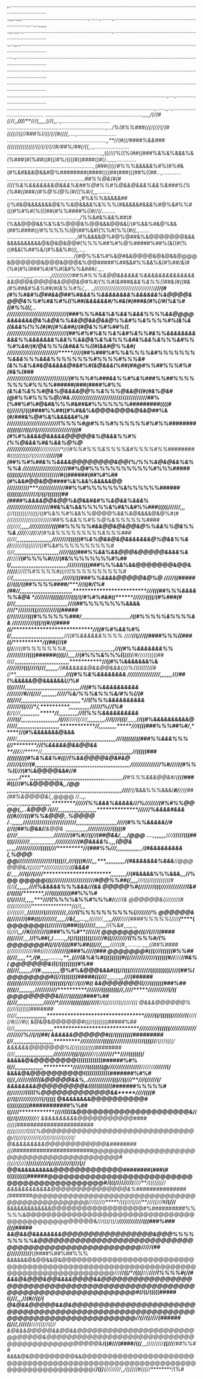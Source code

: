 ,,....................................................................................................................................................
.,,,,.,,,,...........................................,.......,.......,...................................................................,....,..,,,,,
.,,,.,,,..,..........................................................,................................................................................
.,..,,,.,.............................................................................................................................................
.....,................................................................................................................................................
......................................................................................................................................................
......................................................................................................................................................
.........................................................................................................,....,.......................................
.................................................................................................,......,*,..*,.......................................
................................................................,,.,,*/(/(#(//*/,*,**///**/**//****/(*,,*,*,,(//(,,..,................................
.................................................................*,.../%(#%%###(((/(///(/(#((((//((//###%(/((/(/(#((((,....,..........................
.................................................................,,**//(#((/####%&&###((((((((((((((/((/(/(/(/(#/##%/##(/((,..,.......................
..............................................................*,,((////%((%(##((###%&%&%&&&%&(%###(#(%##((#((/#%/((((#((####((#(/*..,.,.,.............
.........................................................,*(###((((/#%%%&&&&&%#%(#%#&(#%&#&&&@&&#@%########(####((((##(###(((##%((##.*..,*............
...................................................*##%%@&(#(#((((%&%&&&&&&&@&&&%&##%@#%%#%@&&@&&&%&&%&###%(%(%##((###/(#%@%(@%(#(((%#/(*,,*,.........
................................................*,#%&%%&&&&&##(/%#&@&&&&&&&@&%%&@&&&&%&%%%(#&&&&&#&&&%#@%&#%%#(((#%#%#(%(((##(#%%####%((#//(/.........
...............................................,/%%&#&%&&%##(#(%&&@@@&&%&%&%@@@&%@@&&&@@&&(/(#%&&%#&@%&&(##%####((/#%%%%%(@(##%&#((%%#(%%(#((.,.......
.............................................,/#%&&&&@%#@%@##&%&@@@@@@@&&&&&&&&&&&&&@&@&@&@@#(%%%%##%#%@%#####%##%(&((#(%((#&&(%##%&/(#%&&%#(((*,.....
............................................*/(#@%%&%#%&@#&&@@@@&@&@&&@@@@&@@@@@@&@@@&@@@&%@@#####%##&&#%%&&%&(#%##/&(#(%#(#%(###%#/#%#(&#%%&###/..,..
...........,,,,,,...........,*///////****//*//##%#%%%&@@&&&&&&%&&&&&&&&&&&&&&&&@@@&@@@@&&@@@&@#%#/(%%#(&###&&&%&%%((##&(#((#&(#%##&#%&%##(#(&%%#%/,,..
.,*/////////////////////////////*///*****///(#(#%%#&#%@##&&@##%#&&&%%&&&&&&&&%&&&&&&%&@@@@&@@@&%%#%#&%#%((%##(&&&&&&#/%#&(#(###&(#%(/#(%&%#((#%%((/,..
//////////////////////////**************///(###%%%#&&%&%&&%&&&%%%%&&@@@@&&&&&&&@&%&@&%%&&@@&&@&&@%%&#%%&%%%%#%(&%&((&&&%(%%(#(#((#%&##(/(#@&%%#%##%((.
////////////////****//////*//****////****/(##%#%#%&%%&%&#%&%%#&%%&&&&&&&&&&&%%&&&&&&&%&&%%&&@&%&%&%%%&#&%&&%&%%%&#%%%#%&#/(#/@&%%%(&#&&%%((#(&&#@%%&#(
////////////////*//////*///**********////(##%###%#%%&%%%%&#%%%%%%%%&&&%%%&&&%%%%%%%%#%%%%#%%%&#(&%%&%&#&@&&&&&@#&#%#(&@&&&(%##(##@#%%##%%%#%#(#&%(*###
//////////////////////***/*****//////*/(#%%%#%###&&%%#%&%###%%##%%%%%%%%#%%%%######(###(####%#%%(&%&%&%%#@&%@&&&&@@%%&%%%@&&@((#(#&%@&#(@#%%#%%%%@//#&
///////////////////*//////////////////##%(%##%#%#@&#&%%%#&##&#%%%%%%%#########((((#((/////(/(((####%%##((#%#&&%&@@@&@@@&@&&@##%&(#/###&%@#%&%&&&&&#%/#
/////////*//////*//**//*****/*/////*(%%%%#@#%%%#%%%%%%#%#%%########(((((((//(((//(/////////////////(((#(#%#%&&&&@&&&&&@@@@@&%@&&&%%#%(%%@&&&%#&%&&%@%@
////////////////**///////**////*//(#%%#%%%&%%%%&#%%%%#%%#########(((((((((//(///////**************/////(#(##%%#%##&%%&&&&@@@@@@@@&@@(%/%%%&@&@&&%&%%%&
////////////**///*/****///*/***//##%@#%%%%%%%%%%%%#%%%#####(((((((////(//////////********************////#((######(##%#%##(#%&&#@@&@@####%&%&&%&&&&&@@
///////////****//////////*//**/##%%#%%%%%%%&%%%%%%######(((((((///////*****************************/*(/*((/(((((((##(####%&&&&@@&@@%&@&&#&#%%&@&&%&&&%
//////////////**/*****//**////##&%&%&&%%%%%&%#&%&#%%###(((((/////*/*********************,,*,*****(/*/*(((((((//((((/((#%&%%#%&&%%@@@@%&&%&@&&&&@&@%#(#
//////////////***////*/*/////##%%&&%%#%%@%&%%%%%%####(((////*************************,,,,,****/*/**********/////////(((##%%%%%#&&@@&@&@@&@%%&&%%@&%%%&
///*/*******///**//**//**/**(#%&%%%%%%%%%&%%%###((///****************,,*,,,,,,,,,,,,,,,,,,*********************////////((((((#%&%@&&@&@&&&&&&&@%@&&%%&
*/*/*****/*/////*/(((/////(/#%&#%%%%%%%%%%#((//*******************,,,,,,,,,,,,,,,,,,,,,,,,,*************************/////((((###%%&&%&&@@@&@@@@@&&&&%&
//****//*//***/(#%%%%#////(#&%%%%%%%%#%##(/********************,,,,,,,,,,,,,,,,,,,,,,,,,,,,,,,**,********************///////((((###%%%&&%&&@@@@@@@&@@&
////**/***///((%#%%%%#((//((%%%%%%%%%%#(/************/******************,,,,,,,,,,,,,,,,,,,,,,,,,,,,***********************/////(/((###%%&&&&@@@@@&@%@
////*******/((#####(//(((/((##%%%%####/**********//**/((#/(%#(##//*********,,,,,,,,,,,,,,,,,,,,,,,,,,,,,,*************************///(((##%%%&&&&%%&@&
*//**////*//((((((////(((/(/#%#%#&#((*************//*////(*(((/(#%###(#(///****,,,,,,,,,,,,,,,,,,,,,,,,,,,,,,***********************///(##%%%%%%%%&&&&
////*///**////((*//////////((#####(/***************////**//*****//(((#%%%%%%###/**,,,,,,,,,,,,,,,,,,,,,,,,,,,,,,,,********************/((#%%%%%&%%%%&&
///*******////////(((/((#/((####((/**********************************//((#%#%&&%#%(/**,,,,,,,,,,,,,,,,,,,,,,,,,,,,,,******************//((#%&&&&&&%%%%
////*****//(*///((####%%%((###((/****************/((##(*/****/(#(//*****///((#%%%%%%%#***,,,,,,,,,,,,,,,,,,,,,,,,,,,,,,*,***,*********//((#%%&&&&&&&%%
////*****//////((((######((((//**********,,*,,***//(#%%%&%%%((////****/#/////(((((##(((/****,,,,,,,,,,,,,,,,,,,,,,,,,,,,,,,***********//((#%%&&&&&&&%&
****/***////*///(((////(///*************,,,,,,,******/(#&&&&&&@&&@@&&&(/*//%((((((((((#(*/**,,,,,,,,,,,,,,,,,,,,,,,,,,,,,,,,*,*******//((#%%&%&&&&&&&&
*//**/**/////////////******************,*,,,,,,*******///##(%&&&&&@@&&&&&&(//%#(((//////*****,,,,,,,,,,,,,,,,,,,,,,,,,,,,,,,*********//((#%%&&&&&&&&&&
*///*//*///#/**/(////***,*****************,,,,,,,,****//*///%&/%%%&%%%&/*#%%(/(#(((////****,,,,,,,,,,,,,,*,,,,,,,,,,,,,,,,,,,,*******//((%%%&&&&&&&&&&
/****//*////((**////*/********,**********,,,,,,,,,,,,*****//////%/*/******(%#(**(/(///****,,,,,,,,,,,*****/*/******,,,,,,,,,,,*******//((%%%&&&&&&&&&&
//***************//((/,*,,*,************,,,,,,,,,,,,,,,,,*****/(///**//**/*/((/***///****,,,,,,,,,,******///(///(((/****,,,,,,*******//((#%&&&&&&&&&&@
/////****************,***,,,***********,,,,,,,,,,,,,,,,,,,,***********************//****,,,,,,,,,,*****///((((###%%%##%#/*******,*****//(#%&&&&&&&@&&&
////****/*************,,,,,,,,,,,,,,,,,,,,,,,,,,,,,,,,,,,,,,,,,,,,,*******************,,,,,,,,,,,***///(((((((((###%%&&&%%%(//********//(%&&&&&@&&@@&&
**///****///*****//,*,,,,,,,,,*,,*,,,,,,,,,,,,,,,,,,,,,,,,,,,,,,,,,,,,***************,,,,,,,,,,***//(((((###((((((((((#%&%&&%#((******//(%&&@@@@&@&#&@
**/////***/(////(#*,,,,,,**,********,,,,,,,,,,,,,,,,,,,,,,,,,,,,,,,,,,,*,**********,,,,,,,,,,,***///////////////%#//***//((#%%%((//***/(#%&@@@@&&#*//#
,,,,,*,.**/****,,*,,,,,,,**************,,,,,,,,,,,,,,,,,,,,,,,,,,,,,,,,,*********,,,,,,,,,,,,****//***#%%%&&&@@&#/***(*****///####((///#%&@@@@@&*,,/@@
**,,,,,,,.,,,,,**,,,,,******************,,,,,,,,,,,,,,,,,,,,,,,,,,,,,,,*,*****,,,,,,,,,,,,,,,****////**/(/*&&&%%%&&&(***#/****//((##(##%&@@@@&(,,*@@@@
//**..,.  ,..,**,,,,,*************************************************,****,,,,,,,,,,,,,,,,********/*///*/*(%%&&&%&&&&&///%///////(#%#%%@@@@(,,..*&@@@
*/(//***/**,,***,,,*******************************************************,,,,,,,,,,,,,,,,,**************//*////%&&&&#&&&(((#////(((#%%&@@@,.****%@@@@
*/******..,,,**,,,***************/////////////////////////****/*****,,,,,,,,,,,,,,,,,,,,,,,***************/*/**//(#%%%&&&&&(/#(//((##%@&&(*******(&@@&
.,,*,,,,,,,,**,,,,*************////////////(((((#(///*********/****,,,,,,,,,,,,,,,,,,,,,,,,******************///***/////(#%#//((//(##@&&/*,.,*,***/@@@
***....,,,,***,,,**********////***/////(((##(((////***********////********,,,,,,,,,,,,,,,,,***********************/////****/*/////(#@&&&&%*.,,***,(@@&
****,,.******,,******/*/*//////****////(((((///****************//(###%%///***,,,,,,,,,,,,,**************,*,*********************/(#&&&&&&&&&(****,%@@@
@@*/*///**********///////////*********///((((//*********,********///((((#///********,,,****************,,,,,,,,,,*,************/(#&&&&&&&%&&&**//**@@@
@@@&/((/////*/**/////////////*********/***/&&&#(/******,,,,*,*******///((//(////***********************,,,,,,,,*,************//(#&&&&&%%%&&&,,,/**/%@@
@@@@@(((/////////////////////***************#@@%%##(/****,*,,,*******///(((/((((((((((#((//****/**********,,,,,,,**********///(%&&&&&%%%&&&******//(&&
@@@@@%#(///////(((////////////**************/(&#(/((**(((/*******,*****///((((((((((##%%%#(/(//////*******,,,,,**********///((%%%%&%%#%%%#/*****(///(&
@@@@@@&(///////(#((((/////////****************(((/(,,,*(//(((///**,,***********////////(////**//////*********,*********////((%%%%%%%%%%(*//*/***/////%
@@@@@@&((///////(##(((////////*********,,,,,***//&(,,,...,,**((/////*,,,,**,,********************////*****************////(####%%%%%(/**///*****/****(
@@@@@@@((///////((###(((//////********,,,,,**,**//(%&#,,,,,*,.,,*((///(***,,*******************/*/#////*************////((###%%%#**////**********/**/(
@@@@@@@(((//(///((####(((/////*********,,,,*******//(%##(,/......,,/(//((((((((//*************////#((///**********/////((%%%%#*******************/**(%
@@@@@@@#((/(/(/((((##%##(((///*********,,,,,*******////((#,,.......,..,,,,*((##%####(/////////////##(//////****//////((###%///*******************/(###
@@@@@@@#(((///((((((#%%##((///******,*,,,,**,*************/(#,,,,,.......,**,,*(///(&%&%#(((((((((#((/////////////((((((#//****///************/**/#&%(
@@@@@@@&(((/(((((((((#%##(((///******,,,,,,,******************//(#.,,,,,,,,,,*@**%#%&@@@&&&#(((//(((//////////((((((((((/**/******************/*/(##%(
@@@@@@@@#((//((((((((#####(((///******,,,,,,,,******************,,*,*///(######(((((((/******/////////////((((((((/((*/*******/************/**(/*//#((
&&@@@@@@@((///(((((((###%##((((//*****,,,,,,,,,*************************///////////**************///////(((((((((//**,**///*/*****/////****//*//*/(/((
@@@@@@@@@&((///(((((((####%##((///****,,,,,,,,,,,,,,,*****************//////********************//////(((((((((**/****///*/******//((//////((//*///(((
@&&&@@@@@@%((///(((((((#######(((//****,,,,,,,,,,,,,,,,,**************************************/////((/((((((////*****//*******//******///((/#*////*#((
&@&@&@@@@@@#((//((((((((#####%##((//****,,,,,,,,,,,,,,,,,,,,,,*****************************/////////((((((*///*********/////////***/////////%//(/((##(
&&&&&&@@@@@@#((/(((((((((#########(//*****,,,,,,,,,,,,,,,,,,,,,,,**********************///////////(((((////***//////////**********/((((//**/(///((((*/
&&&&&&@@@@@@@%((/((((((((((########((//*****,,,,,,,,,,,,,,,,,,,,,,*****************/////////(((/((/***//**/*********//(/****//**//***///**////(((((((/
&&&&&@&@@@@@@@@(((((((((((((######%#%((//*******,,,,,,,,,,,,,,,*,**************///////((((((((@**//////**//////*//******//**///////**********/////*/(/
&&&&@&@@@@@@@@@@(((((((((((((#######%#%#((//************,*******************//////((((((&@@@@@&&%*,.***/*//////*////****/(((//((///*****///(/***////(/
&&&&&&&&@@@@@@@@@&((((((((((((#######%%%%%#((//*************************/////(((((%@@@@@@@@@@@@@&&*****//*//((((#(/******/((///////////***/(****/(((((
@&&&&&&&&@@@@@@@@@@#(((((((((((############%%##((////**************////(((((&@@@@@@@@@@@@@@@@@@@@@&**/****/((/**********/(/****//**///**//*/******/*(*
&&&&&&&&&&@@@@@@@@@@@####(((((#######################((((//////(((((%@@@@@@@@@@@@@@@@@@@@@@@@@@@@@@@/((/**//(//***///*//(/////**/(/*//*/(/*//***/***(/
@&&&&&&&&&@@@@@@@@@@@@&########(((########################@@@@@@@@@@@@@@@@@@@@@@@@@@@@@@@@@@@@@@@@@@#(((/*/(////*****/////*//////(//////////(***///(//
@@&&&&&&&&&&@@@@@@@@@@@@@########(###(#((((((((((######@@@@@@@@@@@@@@@@@@@@@@@@@@@@@@@@@@@@@@@@@@@@@#/(((////******///*/*/***///*******/**/*(*((((((//
&&&&&&&&&&&&@@@@@@@@@@@@@@@&%###############(#######@@@@@@@@@@@@@@@@@@@@@@@@@@@@@@@@@@@@@@@@@@@@@@@@*///((//*//*****/(((///(//*//**///((///*#**/(///**
&&&&&&&&&&&&&@@@@@@@@@@@@@@@@@@#%##########%%%%%&@@@@@@@@@@@@@@@@@@@@@@@@@@@@@@@@@@@@@@@@@@@@@@@@@@&///(((/((//*****////**///////*/(((###%###((((#####
&&@&&@&&&&&&&&@@@@@@@@@@@@@@@@@&@@@%%%%%%%%%&@@@@@@@@@@@@@@@@@@@@@@@@@@@@@@@@@@@@@@@@@@@@@@@@@@@@@@/////(##(*//*//*********//*///**//**((####%##%##%%%
&&&&&&@&@@&&@&@@@@@@@@@@@@@@@@@@@@@@@@@@@@@@@@@@@@@@@@@@@@@@@@@@@@@@@@@@@@@@@@@@@@@@@@@@@@@@@@@@@@///**//((/*/(((/**//*/****/************///(%%%%#(/(#
&&&@&@@@&@@&&&&@@@@&&@@@@@@@@@@@@@@@@@@@@@@@@@@@@@@@@@@@@@@@@@@@@@@@@@@@@@@@@@@@@@@@@@@@@@@@@@@@@#(*/((/(((((#####((///**,,,//***************(#/*/((/(
@&@&&@@@@@&&@&@@@@@@@@@@@@@@@@@@@@@@@@@@@@@@@@@@@@@@@@@@@@@@@@@@@@@@@@@@@@@@@@@@@@@@@@@@@@@@@@@@**//(//((////(######((///*,*//////*****///**/(((//((//
&@&&&@@@@@&&@@&&@@@@@@@@@@@@@@@@@@@@@@@@@@@@@@&@@@@@@@@@@@@@@@@@@@@@@@@@@@@@@@@@@@@@@@@@@@@@@@&*****/((#/**//(####/((/**,,,/////////***((//*/**/##%%##
&&&&@&@@@@@@@@@&&@@@@@@@@@@@@@@@@@@@@@@@@@@@@@@@@@@@@@@@@@@@@@@@@@@@@@@@@@@@@@@@@@@@@@@@@@@@@(******/((/*******(////////*,,*/((((((#(((//********/*(%#
